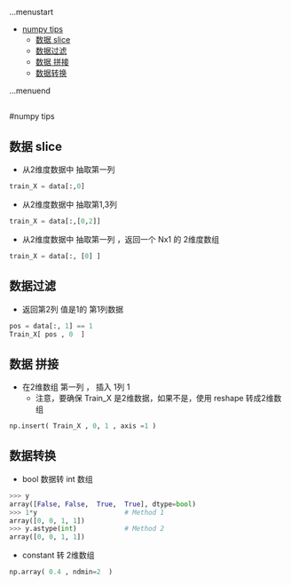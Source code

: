 ...menustart

 - [numpy tips](#c2bfb8f194cb52abbd9cc9397dafc5d4)
	 - [数据 slice](#1ae1043e3a38472916094e5c042464ed)
	 - [数据过滤](#86260398567c0091b1c262ef98512bd6)
	 - [数据 拼接](#6ab51568114b14d4784a1fa07f6717b5)
	 - [数据转换](#3c30b3189b43008ec08418c0d6afc49f)

...menuend


<h2 id="c2bfb8f194cb52abbd9cc9397dafc5d4"></h2>

#numpy tips


<h2 id="1ae1043e3a38472916094e5c042464ed"></h2>

## 数据 slice


- 从2维度数据中 抽取第一列

```python
train_X = data[:,0]  
```

- 从2维度数据中 抽取第1,3列

```python
train_X = data[:,[0,2]]  
```

- 从2维度数据中 抽取第一列 ，返回一个 Nx1 的 2维度数组

```python
train_X = data[:, [0] ] 
```


<h2 id="86260398567c0091b1c262ef98512bd6"></h2>

## 数据过滤

- 返回第2列 值是1的 第1列数据

```python
pos = data[:, 1] == 1
Train_X[ pos , 0  ]
```

<h2 id="6ab51568114b14d4784a1fa07f6717b5"></h2>

## 数据 拼接

- 在2维数组 第一列 ， 插入 1列 1
	- 注意，要确保 Train_X 是2维数据，如果不是，使用 reshape 转成2维数组

```python
np.insert( Train_X , 0, 1 , axis =1 )
```


<h2 id="3c30b3189b43008ec08418c0d6afc49f"></h2>

## 数据转换

- bool 数据转 int 数组

```python
>>> y
array([False, False,  True,  True], dtype=bool)
>>> 1*y                      # Method 1
array([0, 0, 1, 1])
>>> y.astype(int)            # Method 2
array([0, 0, 1, 1]) 
```

- constant 转 2维数组

```python
np.array( 0.4 , ndmin=2  )
```




